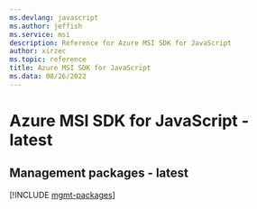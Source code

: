 ```yaml
---
ms.devlang: javascript
ms.author: jeffish
ms.service: msi
description: Reference for Azure MSI SDK for JavaScript
author: xirzec
ms.topic: reference
title: Azure MSI SDK for JavaScript
ms.data: 08/26/2022
---
```

# Azure MSI SDK for JavaScript - latest

## Management packages - latest
[!INCLUDE [mgmt-packages](msi-mgmt-index.md)]